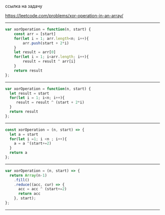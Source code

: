 ссылка на задачу 

https://leetcode.com/problems/xor-operation-in-an-array/

---

```js
var xorOperation = function(n, start) {
    const arr = [start]
    for(let i = 1; arr.length<n; i++){
        arr.push(start + 2*i)
    }
    let result = arr[0]
    for(let i = 1; i<arr.length; i++){
        result = result ^ arr[i]
    }
    return result
};
```
---

```js
var xorOperation = function(n, start) {
  let result = start
  for(let i = 1; i<n; i++){
     result = result ^ (start + 2*i)
  }
  return result
};
```
---
```js
const xorOperation = (n, start) => {
  let a = start
  for(let i =1; i <n ; i++){
    a = a ^(start+=2)
  }
  return a 
};
```
---
```js
var xorOperation = (n, start) => {
  return Array(n-1)
    .fill()
    .reduce((acc, cur) => {
      acc = acc ^ (start+=2)
      return acc
    }, start);
};
```
---
